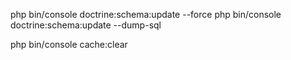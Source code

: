 php bin/console  doctrine:schema:update --force
php bin/console  doctrine:schema:update --dump-sql

php bin/console cache:clear
